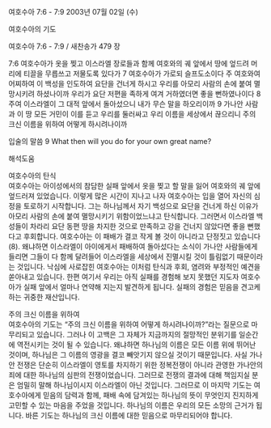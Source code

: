 여호수아 7:6 - 7:9 
2003년 07월 02일 (수)

여호수아의 기도



여호수아 7:6 - 7:9 / 새찬송가 479 장


7:6 여호수아가 옷을 찢고 이스라엘 장로들과 함께 여호와의 궤 앞에서 땅에 엎드려 머리에 티끌을 무릅쓰고 저물도록 있다가 
7 여호수아가 가로되 슬프도소이다 주 여호와여 어찌하여 이 백성을 인도하여 요단을 건너게 하시고 우리를 아모리 사람의 손에 붙여 멸망시키려 하셨나이까 우리가 요단 저편을 족하게 여겨 거하였더면 좋을 뻔하였나이다 8 주여 이스라엘이 그 대적 앞에서 돌아섰으니 내가 무슨 말을 하오리이까 
9 가나안 사람과 이 땅 모든 거민이 이를 듣고 우리를 둘러싸고 우리 이름을 세상에서 끊으리니 주의 크신 이름을 위하여 어떻게 하시려나이까 

입술의 말씀 
9 What then will you do for your own great name?

해석도움





여호수아의 탄식  
여호수아는 아이성에서의 참담한 실패 앞에서 옷을 찢고 할 말을 잃어 여호와의 궤 앞에 엎드러져 있었습니다. 이렇게 많은 시간이 지나고 나자 여호수아는 입을 열어 자신의 심정을 토로하기 시작합니다. 그는 하나님께서 자기 백성으로 요단을 건너게 하신 이유가 아모리 사람의 손에 붙여 멸망시키기 위함이었느냐고 탄식합니다. 그러면서 이스라엘 백성들이 차라리 요단 동편 땅을 차지한 것으로 만족하고 강을 건너지 않았다면 좋을 뻔했다고 후회합니다. 여호수아는 이 패배가 결코 작게 볼 것이 아니라고 단정짓고 있습니다(8). 왜냐하면 이스라엘이 아이에게서 패배하여 돌아섰다는 소식이 가나안 사람들에게 들리면 그들이 다 함께 달려들어 이스라엘을 세상에서 진멸시킬 것이 틀림없기 때문이라는 것입니다. 낙심에 사로잡힌 여호수아는 이처럼 탄식과 후회, 염려와 부정적인 예견을 쏟아내고 있습니다. 한편 여기서 우리는 아직 실패를 경험해 보지 못했던 지도자 여호수아가 실패 앞에서 얼마나 연약해 지는지 발견하게 됩니다. 실패의 경험은 믿음을 견고케 하는 귀중한 재산입니다. 

주의 크신 이름을 위하여  
여호수아의 기도는 “주의 크신 이름을 위하여 어떻게 하시려나이까?”라는 질문으로 마무리되고 있습니다. 그러나 이 고백은 그 자체가 지금까지의 절망적인 분위기를 일순간에 역전시키는 것이 될 수 있습니다. 왜냐하면 하나님의 이름은 모든 이름 위에 뛰어난 것이며, 하나님은 그 이름의 영광을 결코 빼앗기지 않으실 것이기 때문입니다. 사실 가나안 전쟁은 단순히 이스라엘이 영토를 차지하기 위한 정복전쟁이 아니라 관영한 가나안의 죄에 대한 하나님의 심판의 전쟁이었습니다. 그러므로 전쟁의 결과에 대해 책임지실 분은 엄밀히 말해 하나님이시지 이스라엘이 아닌 것입니다. 그러므로 이 마지막 기도는 여호수아에게 믿음의 담력과 함께, 패배 속에 담겨있는 하나님의 뜻이 무엇인지 진지하게 고민할 수 있는 마음을 주었을 것입니다. 하나님의 이름은 우리의 모든 소망의 근거가 됩니다. 바른 기도는 하나님의 크신 이름에 대한 믿음으로 마무리되어야 합니다.